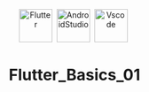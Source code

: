 <div id="header" align="center">
<img src="https://cdn-images-1.medium.com/max/1200/1*5-aoK8IBmXve5whBQM90GA.png" title="Flutter" alt="Flutter" width="60" height="60"/>&nbsp;
 <img src="https://upload.wikimedia.org/wikipedia/commons/thumb/9/95/Android_Studio_Icon_3.6.svg/1900px-Android_Studio_Icon_3.6.svg.png" title=" AndroidStudio" alt="AndroidStudio" width="60" height="60"/>&nbsp;
<img src="[https://w7.pngwing.com/pngs/26/933/png-transparent-microsoft-visual-studio-code-alt-macos-bigsur-icon-thumbnail.png](https://w1.pngwing.com/pngs/356/9/png-transparent-javascript-logo-visual-studio-code-microsoft-visual-studio-atom-text-editor-sublime-text-brackets-github-thumbnail.png)" title="VScode" alt="Vscode" width="60" height="60"/>&nbsp;

# Flutter_Basics_01
 
  </div>
